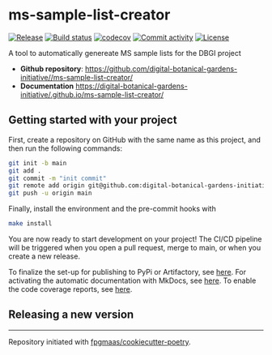 # ms-sample-list-creator

[![Release](https://img.shields.io/github/v/release/digital-botanical-gardens-initiative//ms-sample-list-creator)](https://img.shields.io/github/v/release/digital-botanical-gardens-initiative//ms-sample-list-creator)
[![Build status](https://img.shields.io/github/actions/workflow/status/digital-botanical-gardens-initiative//ms-sample-list-creator/main.yml?branch=main)](https://github.com/digital-botanical-gardens-initiative//ms-sample-list-creator/actions/workflows/main.yml?query=branch%3Amain)
[![codecov](https://codecov.io/gh/digital-botanical-gardens-initiative//ms-sample-list-creator/branch/main/graph/badge.svg)](https://codecov.io/gh/digital-botanical-gardens-initiative//ms-sample-list-creator)
[![Commit activity](https://img.shields.io/github/commit-activity/m/digital-botanical-gardens-initiative//ms-sample-list-creator)](https://img.shields.io/github/commit-activity/m/digital-botanical-gardens-initiative//ms-sample-list-creator)
[![License](https://img.shields.io/github/license/digital-botanical-gardens-initiative//ms-sample-list-creator)](https://img.shields.io/github/license/digital-botanical-gardens-initiative//ms-sample-list-creator)

A tool to automatically genereate MS sample lists for the DBGI project

- **Github repository**: <https://github.com/digital-botanical-gardens-initiative//ms-sample-list-creator/>
- **Documentation** <https://digital-botanical-gardens-initiative/.github.io/ms-sample-list-creator/>

## Getting started with your project

First, create a repository on GitHub with the same name as this project, and then run the following commands:

```bash
git init -b main
git add .
git commit -m "init commit"
git remote add origin git@github.com:digital-botanical-gardens-initiative//ms-sample-list-creator.git
git push -u origin main
```

Finally, install the environment and the pre-commit hooks with

```bash
make install
```

You are now ready to start development on your project!
The CI/CD pipeline will be triggered when you open a pull request, merge to main, or when you create a new release.

To finalize the set-up for publishing to PyPi or Artifactory, see [here](https://fpgmaas.github.io/cookiecutter-poetry/features/publishing/#set-up-for-pypi).
For activating the automatic documentation with MkDocs, see [here](https://fpgmaas.github.io/cookiecutter-poetry/features/mkdocs/#enabling-the-documentation-on-github).
To enable the code coverage reports, see [here](https://fpgmaas.github.io/cookiecutter-poetry/features/codecov/).

## Releasing a new version



---

Repository initiated with [fpgmaas/cookiecutter-poetry](https://github.com/fpgmaas/cookiecutter-poetry).

